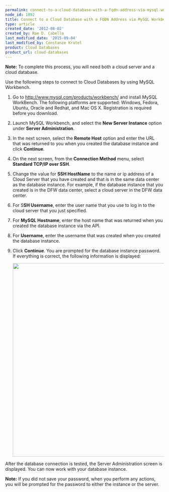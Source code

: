 ```yaml
---
permalink: connect-to-a-cloud-database-with-a-fqdn-address-via-mysql-workbench/
node_id: 1892
title: Connect to a Cloud Database with a FQDN Address via MySQL Workbench
type: article
created_date: '2012-08-02'
created_by: Rae D. Cabello
last_modified_date: '2015-09-04'
last_modified_by: Constanze Kratel
product: Cloud Databases
product_url: cloud-databases
---
```


**Note:** To complete this process, you will need both a cloud server and a
cloud database.

Use the following steps to connect to Cloud Databases by using MySQL
Workbench.

1.  Go to <http://www.mysql.com/products/workbench/> and install MySQL
    WorkBench.
    The following platforms are supported: Windows, Fedora, Ubuntu,
    Oracle and Redhat, and Mac OS X. Registration is required before
    you download.

2.  Launch MySQL Workbench, and select the **New Server Instance**
    option under **Server Administration**.

3.  In the next screen, select the **Remote Host** option and enter the
    URL that was returned to you when you created the database instance
    and click **Continue**.

4.  On the next screen, from the **Connection Method** menu, select
    **Standard TCP/IP over SSH**.

5.  Change the value for **SSH HostName** to the name or ip address of a
    Cloud Server that you have created and that is in the same data
    center as the database instance. For example, if the database
    instance that you created is in the DFW data center, select a cloud
    server in the DFW data center.

6.  For S**SH Username**, enter the user name that you use to log in to
    the cloud server that you just specified.

7.  For **MySQL Hostname**, enter the host name that was returned when
    you created the database instance via the API.

8.  For **Username**, enter the username that was created when you
    created  the database instance.

9.  Click **Continue**.
    You are prompted for the database instance password. If everything
    is correct, the following information is displayed:

    <img src="{% asset_path cloud-databases/connect-to-a-cloud-database-with-a-fqdn-address-via-mysql-workbench/4.png %}" width="861" height="612" />


After the database connection is tested, the Server Administration screen is
displayed. You can now work with your database instance.

**Note:** If you did not save your password, when you perform any actions,
you will be prompted for the password to either the instance or the
server.
